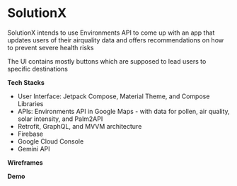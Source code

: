 # SolutionX
SolutionX intends to use Environments API to come up with an app that updates users of their airquality data and offers recommendations on how to prevent severe health risks

The UI contains mostly buttons which are supposed to lead users to specific destinations


**Tech Stacks**
* User Interface: Jetpack Compose, Material Theme, and Compose Libraries
* APIs: Environments API in Google Maps - with data for pollen, air quality, solar intensity, and Palm2API
* Retrofit, GraphQL, and MVVM architecture
* Firebase
* Google Cloud Console
* Gemini API

**Wireframes**



**Demo**




